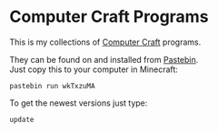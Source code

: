 # Computer Craft Programs

This is my collections of [Computer Craft](http://www.computercraft.info/) programs.

They can be found on and installed from [Pastebin](https://pastebin.com/u/crapStone).  
Just copy this to your computer
in Minecraft:

```none
pastebin run wkTxzuMA
```

To get the newest versions just type:

```none
update
```
